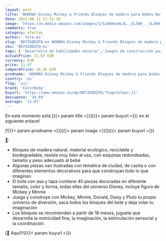 ```yaml
---
layout: post
title: 'WOOMAX-Disney Mickey & Friends Bloques de madera para bebés Bote  40 piezas  multicolor   Colorbaby 48705 '
date: 2022-08-12 21:31:19
image: 'https://m.media-amazon.com/images/I/510AKew0L4L._SL500_._SL400_.jpg'
comments: true
category: ofertas
author: 'tole.es'
slug: 'B07ZG8DZFQ-es WOOMAX-Disney Mickey & Friends Bloques de madera para...'
sku: 'B07ZG8DZFQ-es'
tags: [ 'Desarrollo de habilidades motoras','Juegos de construcción para niños','Juguetes','Juguetes para Bebés y primera infancia','Juguetes y juegos','Sets de construcción','bebés','colorbaby','🇪🇸', ]
actualPrice: 11.07 EUR
currency: EUR
price: 11.07
comparePrice: 16.95 EUR
prodname: 'WOOMAX-Disney Mickey & Friends Bloques de madera para bebés Bote  40 piezas  multicolor   Colorbaby 48705 '
country: 'es'
flag: '🇪🇸'
brand: 'ColorBaby'
buyurl: 'https://www.amazon.es/dp/B07ZG8DZFQ/?tag=tolees-21'
descuento: '34.69'
average: '11.07'
---
```


En este momento está [{{< param title >}}]({{< param buyurl >}}) en el siguiente enlace!

[![{{< param prodname >}}]({{< param image >}})]({{< param buyurl >}})

🔎:

- Bloques de madera natural, material ecológico, reciclable y biodegradable, resiste muy bien al uso, con esquinas redondeadas, tamaño y peso adecuado al bebé
- Algunas piezas van ilustradas con temática de ciudad, de casita o con diferentes elementos decorativos para que construyan todo lo que imaginen
- El bote con asa y tapa contiene 40 piezas decoradas en diferente tamaño, color y forma, todas ellas del universo Disney, incluye figura de Mickey y Minnie
- Juega y construye con Mickey, Minnie, Donald, Daisy y Pluto tu propio universo de diversión, saca todos los bloques del bote y deja volar tu imaginación
- Los bloques se recomiendan a partir de 18 meses, juguete que desarrolla la motricidad fina, la imaginación, la estimulación sensorial y la coordinación

[🛒 Aquí!!!]({{< param buyurl >}})
